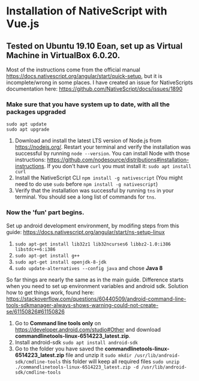 # Installation of NativeScript with Vue.js

## Tested on Ubuntu 19.10 Eoan, set up as Virtual Machine in VirtualBox 6.0.20.

Most of the instructions come from the official manual https://docs.nativescript.org/angular/start/quick-setup, but it is incomplete/wrong in some places. I have 
created an issue for NativeScripts documentation here: https://github.com/NativeScript/docs/issues/1890

### Make sure that you have system up to date, with all the packages upgraded
```
sudo apt update
sudo apt upgrade
```

1. Download and install the latest LTS version of Node.js from https://nodejs.org/.
Restart your terminal and verify the installation was successful by running ```node --version```.
You can install Node with those instructions: https://github.com/nodesource/distributions#installation-instructions.
If you don't have ```curl``` you must install it: ```sudo apt install curl```
2. Install the NativeScript CLI
```npm install -g nativescript```
(You might need to do use ```sudo``` before ```npm install -g nativescript```)
3. Verify that the installation was successful by running ```tns``` in your terminal. You should see a long list of commands for ```tns```.

### Now the 'fun' part begins.
Set up android development environment, by modifing steps from this guide: https://docs.nativescript.org/angular/start/ns-setup-linux
1. ```sudo apt-get install lib32z1 lib32ncurses6 libbz2-1.0:i386 libstdc++6:i386```
2. ```sudo apt-get install g++```
3. ```sudo apt-get install openjdk-8-jdk```
4. ```sudo update-alternatives --config java``` and chose **Java 8**

So far things are nearly the same as in the main guide. Difference starts when you need to set up environment variables and android sdk.
Solution how to get things work, found here: https://stackoverflow.com/questions/60440509/android-command-line-tools-sdkmanager-always-shows-warning-could-not-create-se/61150826#61150826
1. Go to **Command line tools only** on https://developer.android.com/studio#Other and download **commandlinetools-linux-6514223_latest.zip**.
1. Install android-sdk ```sudo apt install android-sdk```
2. Go to the folder you have saved the **commandlinetools-linux-6514223_latest.zip** file and unzip it
```sudo mkdir /usr/lib/android-sdk/cmdline-tools``` this folder will keep all required files
```sudo unzip ./commandlinetools-linux-6514223_latest.zip -d /usr/lib/android-sdk/cmdline-tools```
